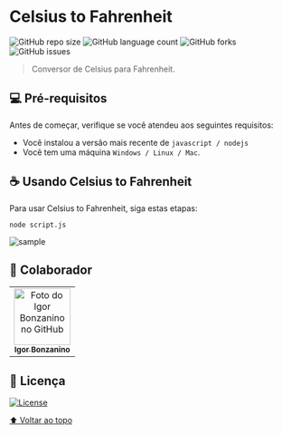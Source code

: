 # Celsius to Fahrenheit

![GitHub repo size](https://img.shields.io/github/repo-size/ibonzanino/CtoF?style=for-the-badge)
![GitHub language count](https://img.shields.io/github/languages/count/ibonzanino/CtoF?style=for-the-badge)
![GitHub forks](https://img.shields.io/github/forks/ibonzanino/CtoF?style=for-the-badge)
![GitHub issues](https://img.shields.io/github/issues/ibonzanino/CtoF?style=for-the-badge)


> Conversor de Celsius para Fahrenheit.


## 💻 Pré-requisitos

Antes de começar, verifique se você atendeu aos seguintes requisitos:

* Você instalou a versão mais recente de `javascript / nodejs`
* Você tem uma máquina `Windows / Linux / Mac`.


## ☕ Usando Celsius to Fahrenheit

Para usar Celsius to Fahrenheit, siga estas etapas:

```
node script.js
```

<img src="https://image.prntscr.com/image/y7Tl4RIyTyaIOwcGX1xOLg.png" alt="sample">


## 🤝 Colaborador

<table>
  <tr>
    <td align="center">
      <a href="https://github.com/ibonzanino">
        <img src="https://avatars.githubusercontent.com/u/16923407" width="100px;" alt="Foto do Igor Bonzanino no GitHub"/><br>
        <sub>
          <b>Igor Bonzanino</b>
        </sub>
      </a>
    </td>
  </tr>
</table>

## 📝 Licença 
<p align="left">
  <a href="LICENSE">
    <img alt="License" src="https://img.shields.io/badge/license-MIT-%23F8952D?style=for-the-badge">
  </a>
</p>

[⬆ Voltar ao topo](#nome-do-projeto)<br>
